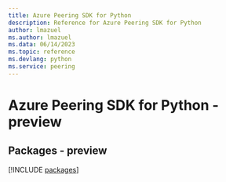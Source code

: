 ```yaml
---
title: Azure Peering SDK for Python
description: Reference for Azure Peering SDK for Python
author: lmazuel
ms.author: lmazuel
ms.data: 06/14/2023
ms.topic: reference
ms.devlang: python
ms.service: peering
---
```

# Azure Peering SDK for Python - preview
## Packages - preview
[!INCLUDE [packages](peering-index.md)]